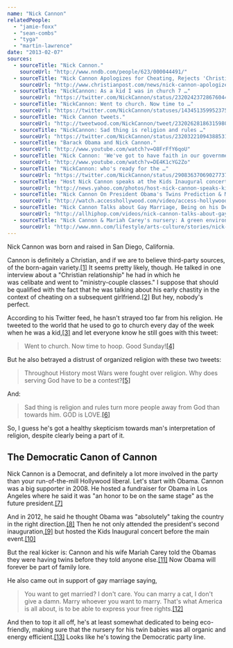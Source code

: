 ```yaml
---
name: "Nick Cannon"
relatedPeople:
  - "jamie-foxx"
  - "sean-combs"
  - "tyga"
  - "martin-lawrence"
date: "2013-02-07"
sources:
  - sourceTitle: "Nick Cannon."
    sourceUrl: "http://www.nndb.com/people/623/000044491/"
  - sourceTitle: "Nick Cannon Apologizes for Cheating, Rejects 'Christian Relationship.'"
    sourceUrl: "http://www.christianpost.com/news/nick-cannon-apologizes-for-cheating-rejects-christian-relationship-69137/"
  - sourceTitle: "NickCannon: As a kid I was in church 7 …"
    sourceUrl: "https://twitter.com/NickCannon/status/232024237286760448"
  - sourceTitle: "NickCannon: Went to church. Now time to …"
    sourceUrl: "https://twitter.com/NickCannon/statuses/143451359952375808"
  - sourceTitle: "Nick Cannon tweets."
    sourceUrl: "http://tweetwood.com/NickCannon/tweet/232026281863159809"
  - sourceTitle: "NickCannon: Sad thing is religion and rules …"
    sourceUrl: "https://twitter.com/NickCannon/status/232032210943885312"
  - sourceTitle: "Barack Obama and Nick Cannon."
    sourceUrl: "http://www.youtube.com/watch?v=O8FrFfY6qoU"
  - sourceTitle: "Nick Cannon: 'We've got to have faith in our government.'"
    sourceUrl: "http://www.youtube.com/watch?v=DE4K1cYG2Zo"
  - sourceTitle: "NickCannon: who's ready for the …"
    sourceUrl: "https://twitter.com/NickCannon/status/290836370690277376"
  - sourceTitle: "Host Nick Cannon speaks at the Kids Inaugural concert."
    sourceUrl: "http://news.yahoo.com/photos/host-nick-cannon-speaks-kids-inaugural-concert-children-photo-234325748.html"
  - sourceTitle: "Nick Cannon On President Obama's Twins Prediction & Mariah Carey's Pregnancy 'Nesting.'"
    sourceUrl: "http://watch.accesshollywood.com/video/access-hollywood-live:-nick-cannon-on-president-obamas-twins-prediction-mariah-careys-pregnancy-nesting/1314861294001"
  - sourceTitle: "Nick Cannon Talks about Gay Marriage, Being on his Death Bed, and Hip Hop Squares."
    sourceUrl: "http://allhiphop.com/videos/nick-cannon-talks-about-gay-marriage-being-on-his-death-bed-and-hip-hop-squares/"
  - sourceTitle: "Nick Cannon & Mariah Carey's nursery: A green environment for the twins."
    sourceUrl: "http://www.mnn.com/lifestyle/arts-culture/stories/nick-cannon-mariah-careys-nursery-a-green-environment-for-the-twins"
---
```


Nick Cannon was born and raised in San Diego, California.

Cannon is definitely a Christian, and if we are to believe third-party sources, of the born-again variety.<a class="source-citation" href="http://www.nndb.com/people/623/000044491/" title="Nick Cannon.">[1]</a> It seems pretty likely, though. He talked in one interview about a "Christian relationship" he had in which he was celibate and went to "ministry-couple classes." I suppose that should be qualified with the fact that he was talking about his early chastity in the context of cheating on a subsequent girlfriend.<a class="source-citation" href="http://www.christianpost.com/news/nick-cannon-apologizes-for-cheating-rejects-christian-relationship-69137/" title="Nick Cannon Apologizes for Cheating, Rejects &apos;Christian Relationship.&apos;">[2]</a> But hey, nobody's perfect.

According to his Twitter feed, he hasn't strayed too far from his religion. He tweeted to the world that he used to go to church every day of the week when he was a kid,<a class="source-citation" href="https://twitter.com/NickCannon/status/232024237286760448" title="NickCannon: As a kid I was in church 7 …">[3]</a> and let everyone know he still goes with this tweet:

>Went to church. Now time to hoop. Good Sunday!<a class="source-citation" href="https://twitter.com/NickCannon/statuses/143451359952375808" title="NickCannon: Went to church. Now time to …">[4]</a>

But he also betrayed a distrust of organized religion with these two tweets:

>Throughout History most Wars were fought over religion. Why does serving God have to be a contest?<a class="source-citation" href="http://tweetwood.com/NickCannon/tweet/232026281863159809" title="Nick Cannon tweets.">[5]</a>

And:

>Sad thing is religion and rules turn more people away from God than towards him. GOD is LOVE.<a class="source-citation" href="https://twitter.com/NickCannon/status/232032210943885312" title="NickCannon: Sad thing is religion and rules …">[6]</a>

So, I guess he's got a healthy skepticism towards man's interpretation of religion, despite clearly being a part of it.


## The Democratic Canon of Cannon

Nick Cannon is a Democrat, and definitely a lot more involved in the party than your run-of-the-mill Hollywood liberal. Let's start with Obama. Cannon was a big supporter in 2008. He hosted a fundraiser for Obama in Los Angeles where he said it was "an honor to be on the same stage" as the future president.<a class="source-citation" href="http://www.youtube.com/watch?v=O8FrFfY6qoU" title="Barack Obama and Nick Cannon.">[7]</a>

And in 2012, he said he thought Obama was "absolutely" taking the country in the right direction.<a class="source-citation" href="http://www.youtube.com/watch?v=DE4K1cYG2Zo" title="Nick Cannon: &apos;We&apos;ve got to have faith in our government.&apos;">[8]</a> Then he not only attended the president's second inauguration,<a class="source-citation" href="https://twitter.com/NickCannon/status/290836370690277376" title="NickCannon: who&apos;s ready for the …">[9]</a> but hosted the Kids Inaugural concert before the main event.<a class="source-citation" href="http://news.yahoo.com/photos/host-nick-cannon-speaks-kids-inaugural-concert-children-photo-234325748.html" title="Host Nick Cannon speaks at the Kids Inaugural concert.">[10]</a>

But the real kicker is: Cannon and his wife Mariah Carey told the Obamas they were having twins before they told anyone else.<a class="source-citation" href="http://watch.accesshollywood.com/video/access-hollywood-live:-nick-cannon-on-president-obamas-twins-prediction-mariah-careys-pregnancy-nesting/1314861294001" title="Nick Cannon On President Obama&apos;s Twins Prediction &amp; Mariah Carey&apos;s Pregnancy &apos;Nesting.&apos;">[11]</a> Now Obama will forever be part of family lore.

He also came out in support of gay marriage saying,

>You want to get married? I don't care. You can marry a cat, I don't give a damn. Marry whoever you want to marry. That's what America is all about, is to be able to express your free rights.<a class="source-citation" href="http://allhiphop.com/videos/nick-cannon-talks-about-gay-marriage-being-on-his-death-bed-and-hip-hop-squares/" title="Nick Cannon Talks about Gay Marriage, Being on his Death Bed, and Hip Hop Squares.">[12]</a>

And then to top it all off, he's at least somewhat dedicated to being eco-friendly, making sure that the nursery for his twin babies was all organic and energy efficient.<a class="source-citation" href="http://www.mnn.com/lifestyle/arts-culture/stories/nick-cannon-mariah-careys-nursery-a-green-environment-for-the-twins" title="Nick Cannon &amp; Mariah Carey&apos;s nursery: A green environment for the twins.">[13]</a> Looks like he's towing the Democratic party line.